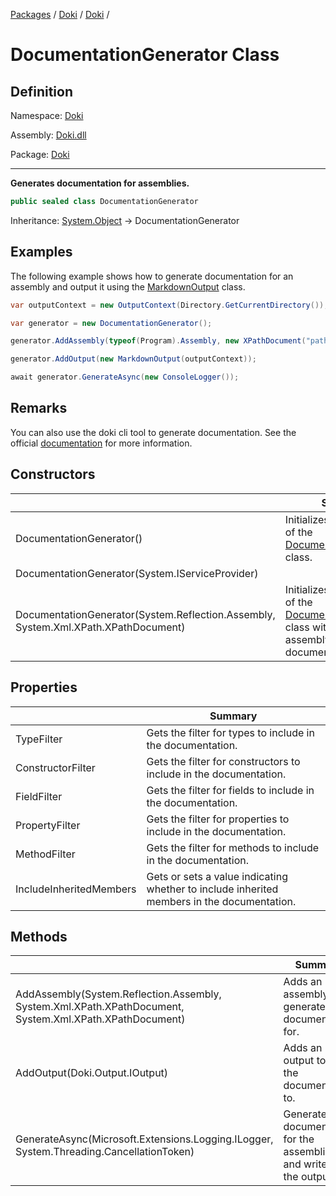 [Packages](../../../README.md) / [Doki](../../README.md) / [Doki](../README.md) / 

# DocumentationGenerator Class

## Definition

Namespace: [Doki](../README.md)

Assembly: [Doki.dll](../../README.md)

Package: [Doki](https://www.nuget.org/packages/Doki)

---

**Generates documentation for assemblies.**

```csharp
public sealed class DocumentationGenerator
```

Inheritance: [System.Object](https://learn.microsoft.com/en-us/dotnet/api/System.Object) → DocumentationGenerator

## Examples

 The following example shows how to generate documentation for an assembly and output it using the [MarkdownOutput](../../../Doki.Output.Markdown/Doki.Output.Markdown/Doki.Output.Markdown.MarkdownOutput/README.md) class.
```csharp
var outputContext = new OutputContext(Directory.GetCurrentDirectory());

var generator = new DocumentationGenerator();

generator.AddAssembly(typeof(Program).Assembly, new XPathDocument("path/to/assembly.xml"));

generator.AddOutput(new MarkdownOutput(outputContext));

await generator.GenerateAsync(new ConsoleLogger());
```


## Remarks

 You can also use the doki cli tool to generate documentation. See the official [documentation](https://github.com/DavidVollmers/doki) for more information.

## Constructors

|   |Summary|
|---|---|
|DocumentationGenerator()| Initializes a new instance of the [DocumentationGenerator](README.md) class.|
|DocumentationGenerator(System.IServiceProvider)||
|DocumentationGenerator(System.Reflection.Assembly, System.Xml.XPath.XPathDocument)| Initializes a new instance of the [DocumentationGenerator](README.md) class with the specified assembly and xml documentation.|


## Properties

|   |Summary|
|---|---|
|TypeFilter| Gets the filter for types to include in the documentation.|
|ConstructorFilter| Gets the filter for constructors to include in the documentation.|
|FieldFilter| Gets the filter for fields to include in the documentation.|
|PropertyFilter| Gets the filter for properties to include in the documentation.|
|MethodFilter| Gets the filter for methods to include in the documentation.|
|IncludeInheritedMembers| Gets or sets a value indicating whether to include inherited members in the documentation.|


## Methods

|   |Summary|
|---|---|
|AddAssembly(System.Reflection.Assembly, System.Xml.XPath.XPathDocument, System.Xml.XPath.XPathDocument)| Adds an assembly to generate documentation for.|
|AddOutput(Doki.Output.IOutput)| Adds an output to write the documentation to.|
|GenerateAsync(Microsoft.Extensions.Logging.ILogger, System.Threading.CancellationToken)| Generates the documentation for the assemblies and writes it to the outputs.|


